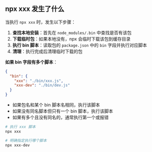 ## npx xxx 发生了什么

当执行 `npx xxx` 时，发生以下步骤：

1. **查找本地安装**：首先在 `node_modules/.bin` 中查找是否有该包
2. **下载临时包**：如果本地没有，npx 会临时下载该包到缓存目录
3. **执行 bin 脚本**：读取包的 `package.json` 中的 `bin` 字段并执行对应脚本
4. **清理**：执行完成后清理临时下载的包

**如果 bin 字段有多个脚本**：

```json
{
  "bin": {
    "xxx": "./bin/xxx.js",
    "xxx-dev": "./bin/dev.js"
  }
}
```

- 如果包名和某个 bin 脚本名相同，执行该脚本
- 如果没有同名脚本但只有一个 bin 脚本，执行该脚本
- 如果有多个且没有同名的，通常执行第一个或报错

```bash
# 执行 xxx 脚本
npx xxx

# 明确指定执行哪个脚本
npx xxx-dev
```
